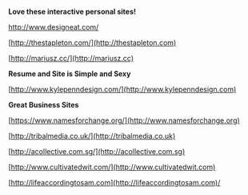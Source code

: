 **Love these interactive personal sites!**
 
[http://www.designeat.com/ ](http://www.designeat.com/)

[http://thestapleton.com/](http://thestapleton.com)

[http://mariusz.cc/](http://mariusz.cc)

**Resume and Site is Simple and Sexy**

[http://www.kylepenndesign.com/](http://www.kylepenndesign.com)

**Great Business Sites**

[https://www.namesforchange.org/](http://www.namesforchange.org)

[http://tribalmedia.co.uk/](http://tribalmedia.co.uk)

[http://acollective.com.sg/](http://acollective.com.sg)

[http://www.cultivatedwit.com/](http://www.cultivatedwit.com)

[http://lifeaccordingtosam.com](http://lifeaccordingtosam.com)/ 